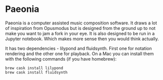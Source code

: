 # Paeonia

Paeonia is a computer assisted music composition software. It draws a lot of inspiration from Opusmodus but is designed from the ground up to not make you want to jam a fork in your eye. It is also designed to be run in a Jupyter notebook. Which makes more sense then you would think actually.

It has two dependencies - lilypond and fluidsynth. First one for notation rendering and the other one for playback. On a Mac you can install them with the following commands (if you have homebrew):

```
brew cask install lilypond
brew cask install fluidsynth
```
